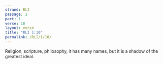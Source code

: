 ```yaml
---
strand: RLI
passage: 1
part: 1
verse: 10
layout: verse
title: "RLI 1:10"
permalink: /RLI/1/10/
---
```

Religion, scripture, philosophy, it has many names, but it is a shadow of the greatest ideal.
